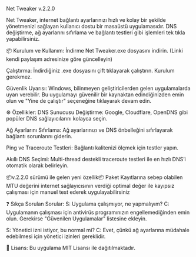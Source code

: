 Net Tweaker v.2.2.0

Net Tweaker, internet bağlantı ayarlarınızı hızlı ve kolay bir şekilde yönetmenizi sağlayan kullanıcı dostu bir masaüstü uygulamasıdır. DNS değiştirme, ağ ayarlarını sıfırlama ve bağlantı testleri gibi işlemleri tek tıkla yapabilirsiniz.

📦 Kurulum ve Kullanım:
İndirme
Net Tweaker.exe dosyasını indirin. (Linki kendi paylaşım adresinize göre güncelleyin)

Çalıştırma:
İndirdiğiniz .exe dosyasını çift tıklayarak çalıştırın. Kurulum gerekmez.

Güvenlik Uyarısı:
Windows, bilinmeyen geliştiricilerden gelen uygulamalarda uyarı verebilir. Bu uygulamayı güvenilir bir kaynaktan edindiğinizden emin olun ve "Yine de çalıştır" seçeneğine tıklayarak devam edin.

⚙️ Özellikler:
DNS Sunucusu Değiştirme:
Google, Cloudflare, OpenDNS gibi popüler DNS sağlayıcılarını kolayca seçin.

Ağ Ayarlarını Sıfırlama:
Ağ ayarlarınızı ve DNS önbelleğini sıfırlayarak bağlantı sorunlarını giderin.

Ping ve Traceroute Testleri:
Bağlantı kalitenizi ölçmek için testler yapın.

Akıllı DNS Seçimi:
Multi-thread destekli traceroute testleri ile en hızlı DNS’i otomatik olarak belirleyin.

📦v.2.2.0 sürümü ile gelen yeni özellik📦
Paket Kayıtlarına sebep olabilen MTU değerini internet sağlayıcısının verdiği optimal değer ile kayıpsız çalışması için manuel test ederek uygulayabilirsiniz

❓ Sıkça Sorulan Sorular:
S: Uygulama çalışmıyor, ne yapmalıyım?
C: Uygulamanın çalışması için antivirüs programınızın engellemediğinden emin olun. Gerekirse "Güvenilen Uygulamalar" listesine ekleyin.

S: Yönetici izni istiyor, bu normal mi?
C: Evet, çünkü ağ ayarlarına müdahale edebilmesi için yönetici izinleri gereklidir.

📄 Lisans:
Bu uygulama MIT Lisansı ile dağıtılmaktadır.